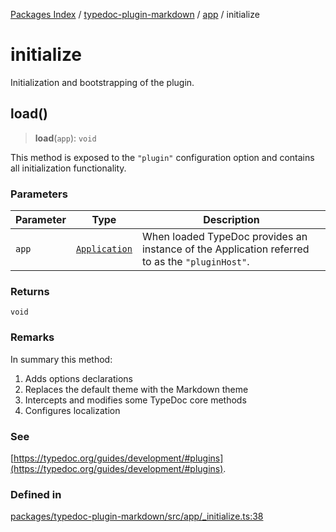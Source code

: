 [Packages Index](../../../../README.md) / [typedoc-plugin-markdown](../../../README.md) / [app](../../README.md) / initialize

# initialize

Initialization and bootstrapping of the plugin.

## load()

> **load**(`app`): `void`

This method is exposed to the `"plugin"` configuration option and contains all initialization functionality.

### Parameters

| Parameter | Type                                                              | Description                                                                                    |
| --------- | ----------------------------------------------------------------- | ---------------------------------------------------------------------------------------------- |
| `app`     | [`Application`](https://typedoc.org/api/classes/Application.html) | When loaded TypeDoc provides an instance of the Application referred to as the `"pluginHost"`. |

### Returns

`void`

### Remarks

In summary this method:

1. Adds options declarations
2. Replaces the default theme with the Markdown theme
3. Intercepts and modifies some TypeDoc core methods
4. Configures localization

### See

[https://typedoc.org/guides/development/#plugins](https://typedoc.org/guides/development/#plugins).

### Defined in

[packages/typedoc-plugin-markdown/src/app/\_initialize.ts:38](https://github.com/typedoc2md/typedoc-plugin-markdown/blob/3222766cbd19cef92f31d344e58bbe5b67a3a528/packages/typedoc-plugin-markdown/src/app/_initialize.ts#L38)
